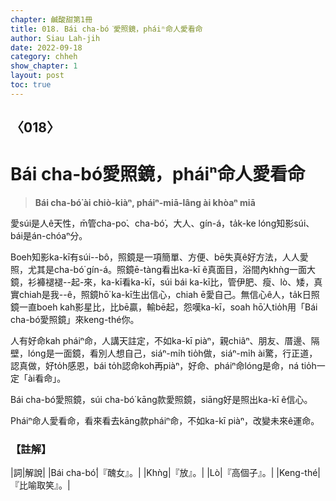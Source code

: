 ```yaml
---
chapter: 鹹酸甜第1冊
title: 018. Bái cha-bó͘愛照鏡，pháiⁿ命人愛看命
author: Siau Lah-jih
date: 2022-09-18
category: chheh
show_chapter: 1
layout: post
toc: true
---
```

  
## 〈018〉
# Bái cha-bó͘愛照鏡，pháiⁿ命人愛看命
>**Bái cha-bó͘ ài chiò-kiàⁿ, pháiⁿ-miā-lâng ài khòaⁿ miā**
 
愛súi是人ê天性，m̄管cha-po͘、cha-bó͘，大人、gín-á，ta̍k-ke lóng知影súi、bái是án-chóaⁿ分。

Boeh知影ka-kī有súi--bô，照鏡是一項簡單、方便、bē失真ê好方法，人人愛照，尤其是cha-bó͘ gín-á。照鏡ē-tàng看出ka-kī ê真面目，浴間內khǹg一面大鏡，衫褲褪褪--起-來，ka-kī看ka-kī，súi bái ka-kī比，管伊肥、瘦、lò、矮，真實chiah是我--ê，照鏡hō͘ ka-kī生出信心，chiah ē愛自己。無信心ê人，ta̍k日照鏡一直boeh kah影星比，比bē贏，輸bē起，怨嘆ka-kī，soah hō͘人tio̍h用「Bái cha-bó͘愛照鏡」來keng-thé你。

人有好命kah pháiⁿ命，人講天註定，不如ka-kī piàⁿ，親chiâⁿ、朋友、厝邊、隔壁，lóng是一面鏡，看別人想自己，siáⁿ-mi̍h tio̍h做，siáⁿ-mi̍h ài驚，行正道，認真做，好to̍h感恩，bái to̍h認命koh再piàⁿ，好命、pháiⁿ命lóng是命，ná tio̍h一定「ài看命」。

Bái cha-bó͘愛照鏡，súi cha-bó͘ kāng款愛照鏡，siāng好是照出ka-kī ê信心。

Pháiⁿ命人愛看命，看來看去kāng款pháiⁿ命，不如ka-kī piàⁿ，改變未來ê運命。



### 【註解】

|詞|解說|
|Bái cha-bó͘|『醜女』。|
|Khǹg|『放』。|
|Lò|『高個子』。|
|Keng-thé|『比喻取笑』。|

